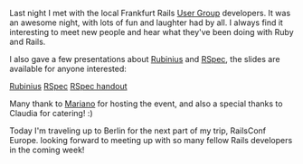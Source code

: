 Last night I met with the local Frankfurt Rails [User Group](http://rug-rheinmain.de/) developers. It was an awesome night, with lots of fun and laughter had by all. I always find it interesting to meet new people and hear what they've been doing with Ruby and Rails.

I also gave a few presentations about [Rubinius](http://rubini.us/) and [RSpec](http://rspec.rubyforge.org/), the slides are available for anyone interested:

[Rubinius](/assets/2007/9/12/rubinius.pdf)
[RSpec](/assets/2007/9/12/rspec.pdf)
[RSpec handout](/assets/2007/9/12/rspec_handout.pdf)

Many thank to [Mariano](http://claudia-und-mariano.net/) for hosting the event, and also a special thanks to Claudia for catering! :)

Today I'm traveling up to Berlin for the next part of my trip, RailsConf Europe. looking forward to meeting up with so many fellow Rails developers in the coming week!